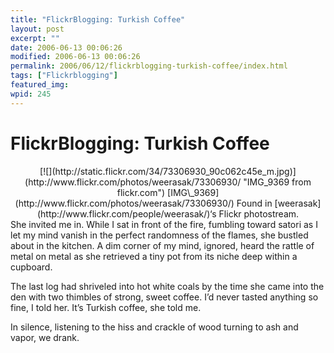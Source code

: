```yaml
---
title: "FlickrBlogging: Turkish Coffee"
layout: post
excerpt: ""
date: 2006-06-13 00:06:26
modified: 2006-06-13 00:06:26
permalink: 2006/06/12/flickrblogging-turkish-coffee/index.html
tags: ["Flickrblogging"]
featured_img: 
wpid: 245
---
```


# FlickrBlogging: Turkish Coffee

<div align="center">[![](http://static.flickr.com/34/73306930_90c062c45e_m.jpg)](http://www.flickr.com/photos/weerasak/73306930/ "IMG_9369 from flickr.com")  
[IMG\_9369](http://www.flickr.com/photos/weerasak/73306930/)  
Found in [weerasak](http://www.flickr.com/people/weerasak/)‘s Flickr photostream. </div>She invited me in. While I sat in front of the fire, fumbling toward satori as I let my mind vanish in the perfect randomness of the flames, she bustled about in the kitchen. A dim corner of my mind, ignored, heard the rattle of metal on metal as she retrieved a tiny pot from its niche deep within a cupboard.

The last log had shriveled into hot white coals by the time she came into the den with two thimbles of strong, sweet coffee. I’d never tasted anything so fine, I told her. It’s Turkish coffee, she told me.

In silence, listening to the hiss and crackle of wood turning to ash and vapor, we drank.
